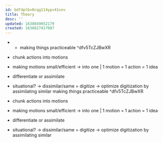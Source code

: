 ```yaml
---
id: bdf4plbv0cqg114ypv41vnv
title: Theory
desc: ''
updated: 1638049052179
created: 1636827417087
---
```


- - making things practiceable ^dfv5TcZJBwXR
- chunk actions into motions
- making motions small/efficient -> into one | 1 motion = 1 action = 1 idea

- differentiate or assimilate
- situational? -> dissimilar/same
= digitize
-> optimize digitization by assimilating similar
making things practiceable ^dfv5TcZJBwXR
- chunk actions into motions
- making motions small/efficient -> into one | 1 motion = 1 action = 1 idea

- differentiate or assimilate
- situational? -> dissimilar/same
= digitize
-> optimize digitization by assimilating similar
